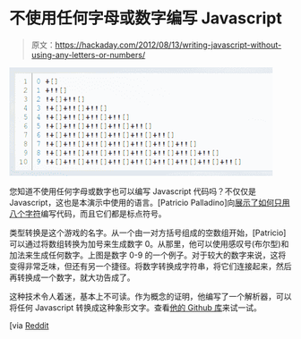 # 不使用任何字母或数字编写 Javascript

> 原文：<https://hackaday.com/2012/08/13/writing-javascript-without-using-any-letters-or-numbers/>

![](img/89b4d1562923fc0d38269c13a27455d9.png "javascript-without-letters-or-numbers")

您知道不使用任何字母或数字也可以编写 Javascript 代码吗？不仅仅是 Javascript，这也是本演示中使用的语言。[Patricio Palladino]向[展示了如何只用八个字符](http://patriciopalladino.com/blog/2012/08/09/non-alphanumeric-javascript.html)编写代码，而且它们都是标点符号。

类型转换是这个游戏的名字。从一个由一对方括号组成的空数组开始，[Patricio]可以通过将数组转换为加号来生成数字 0。从那里，他可以使用感叹号(布尔型)和加法来生成任何数字。上图是数字 0-9 的一个例子。对于较大的数字来说，这将变得非常乏味，但还有另一个捷径。将数字转换成字符串，将它们连接起来，然后再转换成一个数字，就大功告成了。

这种技术令人着迷，基本上不可读。作为概念的证明，他编写了一个解析器，可以将任何 Javascript 转换成这种象形文字。查看[他的 Github 库](https://github.com/alcuadrado/hieroglyphy)来试一试。

[via [Reddit](http://www.reddit.com/r/programming/comments/xzs1z/write_any_javascript_code_with_just_these/)
